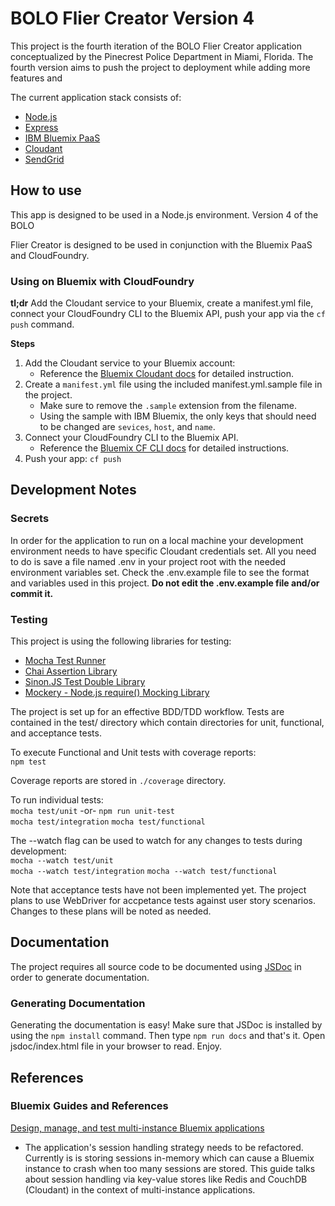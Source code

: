# BOLO Flier Creator Version 4

This project is the fourth iteration of the BOLO Flier Creator application
conceptualized by the Pinecrest Police Department in Miami, Florida.  The fourth
version aims to push the project to deployment while adding more features and

The current application stack consists of:

- [Node.js](http://nodejs.org)
- [Express](http://expressjs.com)
- [IBM Bluemix PaaS](http://www.ibm.com/cloud-computing/bluemix)
- [Cloudant](http://cloudant.com)
- [SendGrid](https://sendgrid.com/)

## How to use

This app is designed to be used in a Node.js environment. Version 4 of the BOLO

Flier Creator is designed to be used in conjunction with the Bluemix PaaS and
CloudFoundry.

### Using on Bluemix with CloudFoundry

**tl;dr** Add the Cloudant service to your Bluemix, create a manifest.yml file,
connect your CloudFoundry CLI to the Bluemix API, push your app via the `cf
push` command.

**Steps**

1. Add the Cloudant service to your Bluemix account:
    * Reference the [Bluemix Cloudant
      docs](https://cloudant.com/cloudant-ibm-bluemix-tutorials-and-demos/) for
      detailed instruction.
2. Create a `manifest.yml` file using the included manifest.yml.sample file in
   the project.
    * Make sure to remove the `.sample` extension from the filename.
    * Using the sample with IBM Bluemix, the only keys that should need to be
      changed are `sevices`, `host`, and `name`.
3. Connect your CloudFoundry CLI to the Bluemix API.
    * Reference the [Bluemix CF CLI
      docs](https://www.ng.bluemix.net/docs/starters/install_cli.html) for
      detailed instructions.
4. Push your app: `cf push`


## Development Notes

### Secrets
In order for the application to run on a local machine your development
environment needs to have specific Cloudant credentials set. All you need to
do is save a file named .env in your project root with the needed environment
variables set. Check the .env.example file to see the format and variables
used in this project.  **Do not edit the .env.example file and/or commit it.**


### Testing
This project is using the following libraries for testing:

* [Mocha Test Runner](https://mochajs.org/)
* [Chai Assertion Library](http://chaijs.com/)
* [Sinon.JS Test Double Library](http://sinonjs.org)
* [Mockery - Node.js require() Mocking Library](https://github.com/mfncooper/mockery)

The project is set up for an effective BDD/TDD workflow. Tests are contained
in the test/ directory which contain directories for unit, functional, and
acceptance tests.

To execute Functional and Unit tests with coverage reports:  
`npm test`

Coverage reports are stored in `./coverage` directory.

To run individual tests:  
`mocha test/unit` -or- `npm run unit-test`  
`mocha test/integration`
`mocha test/functional`

The --watch flag can be used to watch for any changes to tests during
development:  
`mocha --watch test/unit`  
`mocha --watch test/integration`
`mocha --watch test/functional`

Note that acceptance tests have not been implemented yet. The project plans
to use WebDriver for accpetance tests against user story scenarios. Changes
to these plans will be noted as needed.


## Documentation

The project requires all source code to be documented using
[JSDoc](http://usejsdoc.org) in order to generate documentation.

### Generating Documentation
Generating the documentation is easy! Make sure that JSDoc is installed by
using the `npm install` command. Then type `npm run docs` and that's it.
Open jsdoc/index.html file in your browser to read. Enjoy.

## References

### Bluemix Guides and References

[Design, manage, and test multi-instance Bluemix
applications](http://www.ibm.com/developerworks/cloud/library/cl-develop-scalable-bluemix-app/)
- The application's session handling strategy needs to be refactored. Currently
  is is storing sessions in-memory which can cause a Bluemix instance to crash
  when too many sessions are stored. This guide talks about session handling via
  key-value stores like Redis and CouchDB (Cloudant) in the context of
  multi-instance applications.
